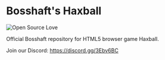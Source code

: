 # Bosshaft's Haxball
![Open Source Love](https://badges.frapsoft.com/os/gpl/gpl.svg?v=102)

Official Bosshaft repository for HTML5 browser game Haxball.

Join our Discord: https://discord.gg/3Ebv6BC
